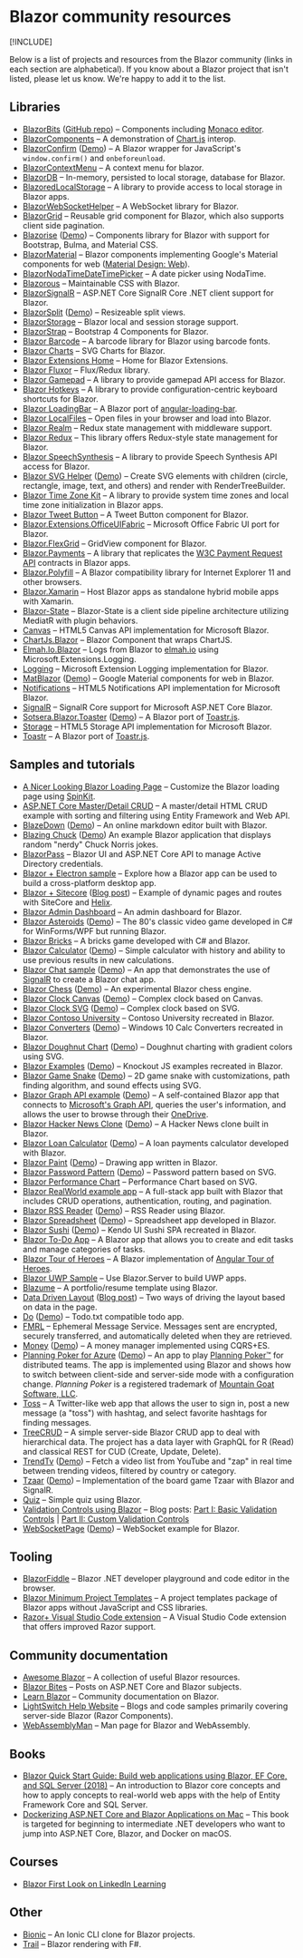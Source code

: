 # Blazor community resources

[!INCLUDE[](~/includes/razor-components-preview-notice.md)]

Below is a list of projects and resources from the Blazor community (links in each section are alphabetical). If you know about a Blazor project that isn't listed, please let us know. We're happy to add it to the list.

## Libraries

* [BlazorBits](http://blazorbits.net) ([GitHub repo](https://github.com/blazorbits)) &ndash; Components including [Monaco editor](https://github.com/Microsoft/monaco-editor).
* [BlazorComponents](https://github.com/muqeet-khan/BlazorComponents) &ndash; A demonstration of [Chart.js](https://github.com/chartjs/Chart.js) interop.
* [BlazorConfirm](https://github.com/ctrl-alt-d/BlazorConfirm) ([Demo](https://ctrl-alt-d.github.io/BlazorConfirm/)) &ndash; A Blazor wrapper for JavaScript's `window.confirm()` and `onbeforeunload`.
* [BlazorContextMenu](https://github.com/stavroskasidis/BlazorContextMenu) &ndash; A context menu for blazor.
* [BlazorDB](https://github.com/chanan/BlazorDB) &ndash; In-memory, persisted to local storage, database for Blazor.
* [BlazoredLocalStorage](https://github.com/chrissainty/BlazoredLocalStorage) &ndash; A library to provide access to local storage in Blazor apps.
* [BlazorWebSocketHelper](https://github.com/Lupusa87/BlazorWebSocketHelper) &ndash; A WebSocket library for Blazor.
* [BlazorGrid](https://github.com/AnkitSharma-007/BlazorGrid) &ndash; Reusable grid component for Blazor, which also supports client side pagination.
* [Blazorise](https://github.com/stsrki/Blazorise) ([Demo](https://bootstrapdemo.blazorise.com/)) &ndash; Components library for Blazor with support for Bootstrap, Bulma, and Material CSS.
* [BlazorMaterial](https://github.com/BlazorExtensions/BlazorMaterial) &ndash; Blazor components implementing Google's Material components for web ([Material Design: Web](https://material.io/components/web)).
* [BlazorNodaTimeDateTimePicker](https://github.com/nheath99/BlazorNodaTimeDateTimePicker) &ndash; A date picker using NodaTime.
* [Blazorous](https://github.com/chanan/Blazorous) &ndash; Maintainable CSS with Blazor.
* [BlazorSignalR](https://github.com/csnewman/BlazorSignalR) &ndash; ASP.NET Core SignalR Core .NET client support for Blazor.
* [BlazorSplit](https://github.com/BlazorComponents/BlazorSplit) ([Demo](https://blazorcomponents.github.io/BlazorSplit/)) &ndash; Resizeable split views.
* [BlazorStorage](https://github.com/cloudcrate/BlazorStorage) &ndash; Blazor local and session storage support.
* [BlazorStrap](https://github.com/chanan/BlazorStrap) &ndash; Bootstrap 4 Components for Blazor.
* [Blazor Barcode](https://barcoderesource.com/blazorbarcode.shtml) &ndash; A barcode library for Blazor using barcode fonts.
* [Blazor Charts](https://github.com/Misfits-Rebels-Outcasts/Blazor-Charts) &ndash; SVG Charts for Blazor.
* [Blazor Extensions Home](https://github.com/BlazorExtensions/Home) &ndash; Home for Blazor Extensions.
* [Blazor Fluxor](https://mrpmorris.github.io/blazor-fluxor/) &ndash; Flux/Redux library.
* [Blazor Gamepad](https://github.com/jsakamoto/Toolbelt.Blazor.Gamepad) &ndash; A library to provide gamepad API access for Blazor.
* [Blazor Hotkeys](https://github.com/jsakamoto/Toolbelt.Blazor.Hotkeys) &ndash; A library to provide configuration-centric keyboard shortcuts for Blazor.
* [Blazor LoadingBar](https://github.com/jsakamoto/Toolbelt.Blazor.LoadingBar) &ndash; A Blazor port of [angular-loading-bar](https://github.com/chieffancypants/angular-loading-bar).
* [Blazor LocalFiles](https://github.com/jburman/W8lessLabs.Blazor.LocalFiles) &ndash; Open files in your browser and load into Blazor.
* [Blazor Realm](https://dworthen.github.io/BlazorRealm/docs/quickstart.html) &ndash; Redux state management with middleware support.
* [Blazor Redux](https://github.com/torhovland/blazor-redux) &ndash; This library offers Redux-style state management for Blazor.
* [Blazor SpeechSynthesis](https://github.com/jsakamoto/Toolbelt.Blazor.SpeechSynthesis) &ndash; A library to provide Speech Synthesis API access for Blazor.
* [Blazor SVG Helper](https://github.com/Lupusa87/BlazorSvgHelper) ([Demo](https://lupblazordemos.z13.web.core.windows.net)) &ndash; Create SVG elements with children (circle, rectangle, image, text, and others) and render with RenderTreeBuilder.
* [Blazor Time Zone Kit](https://github.com/jsakamoto/Toolbelt.Blazor.TimeZoneKit) &ndash; A library to provide system time zones and local time zone initialization in Blazor apps.
* [Blazor Tweet Button](https://github.com/jsakamoto/Toolbelt.Blazor.TwitterShareButton) &ndash; A Tweet Button component for Blazor.
* [Blazor.Extensions.OfficeUIFabric](https://github.com/BlazorExtensions/Blazor.Extensions.OfficeUIFabric) &ndash; Microsoft Office Fabric UI port for Blazor.
* [Blazor.FlexGrid](https://github.com/Mewriick/Blazor.FlexGrid) &ndash; GridView component for Blazor.
* [Blazor.Payments](https://github.com/philipblaquiere/Blazor.Payments) &ndash; A library that replicates the [W3C Payment Request API](https://w3c.github.io/payment-request/) contracts in Blazor apps.
* [Blazor.Polyfill](https://github.com/Daddoon/Blazor.Polyfill) &ndash; A Blazor compatibility library for Internet Explorer 11 and other browsers.
* [Blazor.Xamarin](https://github.com/Daddoon/Blazor.Xamarin) &ndash; Host Blazor apps as standalone hybrid mobile apps with Xamarin.
* [Blazor-State](https://timewarpengineering.github.io/blazor-state/) &ndash; Blazor-State is a client side pipeline architecture utilizing MediatR with plugin behaviors.
* [Canvas](https://github.com/BlazorExtensions/Canvas) &ndash; HTML5 Canvas API implementation for Microsoft Blazor.
* [ChartJs.Blazor](https://github.com/mariusmuntean/ChartJs.Blazor) &ndash; Blazor Component that wraps ChartJS.
* [Elmah.Io.Blazor](https://github.com/elmahio/Elmah.Io.Blazor) &ndash; Logs from Blazor to [elmah.io](https://elmah.io/) using Microsoft.Extensions.Logging.
* [Logging](https://github.com/BlazorExtensions/Logging) &ndash; Microsoft Extension Logging implementation for Blazor.
* [MatBlazor](https://github.com/BlazorComponents/MatBlazor) ([Demo](https://blazorcomponents.github.io/MatBlazor/)) &ndash; Google Material components for web in Blazor.
* [Notifications](https://github.com/BlazorExtensions/Notifications) &ndash; HTML5 Notifications API implementation for Microsoft Blazor.
* [SignalR](https://github.com/BlazorExtensions/SignalR) &ndash; SignalR Core support for Microsoft ASP.NET Core Blazor.
* [Sotsera.Blazor.Toaster](https://github.com/sotsera/sotsera.blazor.toaster) ([Demo](https://sotsera.github.io/sotsera.blazor.toaster/)) &ndash; A Blazor port of [Toastr.js](https://github.com/CodeSeven/toastr/).
* [Storage](https://github.com/BlazorExtensions/Storage) &ndash; HTML5 Storage API implementation for Microsoft Blazor.
* [Toastr](https://github.com/BlazorExtensions/Toastr) &ndash; A Blazor port of [Toastr.js](https://github.com/CodeSeven/toastr/).

## Samples and tutorials

* [A Nicer Looking Blazor Loading Page](http://lightswitchhelpwebsite.com/Blog/tabid/61/EntryId/4315/A-Nicer-Looking-Blazor-Loading-Page.aspx) &ndash; Customize the Blazor loading page using [SpinKit](https://github.com/tobiasahlin/SpinKit).
* [ASP.NET Core Master/Detail CRUD](https://code.msdn.microsoft.com/vstudio/ASPNET-Core-Blazor-122b108a) &ndash; A master/detail HTML CRUD example with sorting and filtering using Entity Framework and Web API.
* [BlazeDown](https://github.com/EdCharbeneau/BlazeDown) ([Demo](http://edcharbeneau.com/BlazeDown/)) &ndash; An online markdown editor built with Blazor.
* [Blazing Chuck](https://davidpine.net/blog/blazing-chuck/) ([Demo](https://bit.ly/BlazingChuck)) An example Blazor application that displays random "nerdy" Chuck Norris jokes.
* [BlazorPass](https://github.com/ebekker/BlazorPass) &ndash; Blazor UI and ASP.NET Core API to manage Active Directory credentials.
* [Blazor + Electron sample](https://github.com/SteveSandersonMS/BlazorElectronExperiment.Sample) &ndash; Explore how a Blazor app can be used to build a cross-platform desktop app.
* [Blazor + Sitecore](https://github.com/GoranHalvarsson/SitecoreBlazor) ([Blog post](https://visionsincode.wordpress.com/2018/06/30/time-travel-into-the-future-blazor-sitecore-helix/)) &ndash; Example of dynamic pages and routes with SiteCore and [Helix](https://helix.sitecore.net/).
* [Blazor Admin Dashboard](https://github.com/Misfits-Rebels-Outcasts/Blazor-Dashboard) &ndash; An admin dashboard for Blazor.
* [Blazor Asteroids](https://github.com/aesalazar/AsteroidsWasm) ([Demo](https://aesalazar.github.io/AsteroidsWasm/)) &ndash; The 80's classic video game developed in C# for WinForms/WPF but running Blazor.
* [Blazor Bricks](https://www.codeproject.com/Articles/1241210/WebAssembly-with-Blazor) &ndash; A bricks game developed with C# and Blazor.
* [Blazor Calculator](https://github.com/Lupusa87/BlazorCalculator) ([Demo](https://lupblazordemos.z13.web.core.windows.net/CalculatorPage)) &ndash; Simple calculator with history and ability to use previous results in new calculations.
* [Blazor Chat sample](https://github.com/conficient/BlazorChatSample) ([Demo](https://blazorchatsample.azurewebsites.net/)) &ndash; An app that demonstrates the use of [SignalR](https://docs.microsoft.com/aspnet/core/signalr/) to create a Blazor chat app.
* [Blazor Chess](https://github.com/Lupusa87/BlazorChess) ([Demo](https://lupblazordemos.z13.web.core.windows.net/ChessPage)) &ndash; An experimental Blazor chess engine.
* [Blazor Clock Canvas](https://github.com/Lupusa87/BlazorClockCanvas) ([Demo](https://lupblazordemos.z13.web.core.windows.net/ClockCanvas)) &ndash; Complex clock based on Canvas.
* [Blazor Clock SVG](https://github.com/Lupusa87/BlazorClockSVG) ([Demo](https://lupblazordemos.z13.web.core.windows.net/)) &ndash; Complex clock based on SVG.
* [Blazor Contoso University](https://github.com/lohithgn/blazor-contoso-university) &ndash; Contoso University recreated in Blazor.
* [Blazor Converters](https://github.com/lohithgn/blazor-converters) ([Demo](http://blazorconverters.surge.sh)) &ndash; Windows 10 Calc Converters recreated in Blazor.
* [Blazor Doughnut Chart](https://github.com/Lupusa87/BlazorDoughnutChartComponent) ([Demo](https://lupblazordemos.z13.web.core.windows.net/DoughnutChartpage)) &ndash; Doughnut charting with gradient colors using SVG.
* [Blazor Examples](https://github.com/lohithgn/blazor-examples) ([Demo](http://blazorexamples.surge.sh/)) &ndash; Knockout JS examples recreated in Blazor.
* [Blazor Game Snake](https://github.com/Lupusa87/BlazorGameSnake) ([Demo](https://lupblazordemos.z13.web.core.windows.net/GameSnakePage)) &ndash; 2D game snake with customizations, path finding algorithm, and sound effects using SVG.
* [Blazor Graph API example](https://github.com/jburman/BlazorGraphExample) ([Demo](https://blazorgraph.z20.web.core.windows.net/)) &ndash; A self-contained Blazor app that connects to [Microsoft's Graph API](https://docs.microsoft.com/azure/active-directory/develop/active-directory-graph-api), queries the user's information, and allows the user to browse through their [OneDrive](https://onedrive.live.com/about/).
* [Blazor Hacker News Clone](https://github.com/lohithgn/blazor-hackernews-clone) ([Demo](http://blazorhackernews.surge.sh/)) &ndash; A Hacker News clone built in Blazor.
* [Blazor Loan Calculator](https://github.com/Lupusa87/BlazorLoanCalculator) ([Demo](https://lupblazordemos.z13.web.core.windows.net/LoanCalculatorPage)) &ndash; A loan payments calculator developed with Blazor.
* [Blazor Paint](https://github.com/Lupusa87/BlazorPaint) ([Demo](https://lupblazordemos.z13.web.core.windows.net/PaintPage)) &ndash; Drawing app written in Blazor.
* [Blazor Password Pattern](https://github.com/Lupusa87/BlazorPasswordPattern) ([Demo](https://lupblazordemos.z13.web.core.windows.net/PasswordPatternPage)) &ndash; Password pattern based on SVG.
* [Blazor Performance Chart](https://lupblazordemos.z13.web.core.windows.net/PerformanceChartPage) &ndash; Performance Chart based on SVG.
* [Blazor RealWorld example app](https://github.com/torhovland/blazor-realworld-example-app) &ndash; A full-stack app built with Blazor that includes CRUD operations, authentication, routing, and pagination.
* [Blazor RSS Reader](https://github.com/lohithgn/blazor-rss-reader) ([Demo](https://blazorrssreader.surge.sh/)) &ndash; RSS Reader using Blazor.
* [Blazor Spreadsheet](https://github.com/Lupusa87/BlazorSpreadsheet) ([Demo](https://lupblazordemos.z13.web.core.windows.net/SpreadsheetPage)) &ndash; Spreadsheet app developed in Blazor.
* [Blazor Sushi](https://github.com/lohithgn/blazor-sushi) ([Demo](https://blazorsushi.surge.sh/)) &ndash; Kendo UI Sushi SPA recreated in Blazor.
* [Blazor To-Do App](https://github.com/BorowskiKamil/blazor-tasks) &ndash; A Blazor app that allows you to create and edit tasks and manage categories of tasks.
* [Blazor Tour of Heroes](https://github.com/lohithgn/blazor-tour-of-heroes) &ndash; A Blazor implementation of [Angular Tour of Heroes](https://angular.io/tutorial).
* [Blazor UWP Sample](https://github.com/pushqrdx/Blazor.Universal) &ndash; Use Blazor.Server to build UWP apps.
* [Blazume](https://github.com/Amine-Smahi/Blazume) &ndash; A portfolio/resume template using Blazor.
* [Data Driven Layout](https://github.com/hutchcodes/Blazor.DataDrivenLayout) ([Blog post](https://hutchcodes.net/2018/09/data-driven-layout-in-razor-components/)) &ndash; Two ways of driving the layout based on data in the page.
* [Do](https://github.com/jamie-lord/do) ([Demo](https://do.lord.technology)) &ndash; Todo.txt compatible todo app.
* [FMRL](https://github.com/ebekker/FMRL) &ndash; Ephemeral Message Service. Messages sent are encrypted, securely transferred, and automatically deleted when they are retrieved.
* [Money](https://github.com/maraf/Money) ([Demo](https://money.neptuo.com)) &ndash; A money manager implemented using CQRS+ES.
* [Planning Poker for Azure](https://github.com/duracellko/planningpoker4azure) ([Demo](http://planningpoker.duracellko.net)) &ndash; An app to play [Planning Poker&trade;](https://www.planningpoker.com) for distributed teams. The app is implemented using Blazor and shows how to switch between client-side and server-side mode with a configuration change. *Planning Poker* is a registered trademark of [Mountain Goat Software, LLC](https://www.mountaingoatsoftware.com/).
* [Toss](https://github.com/RemiBou/Toss.Blazor) &ndash; A Twitter-like web app that allows the user to sign in, post a new message (a "toss") with hashtag, and select favorite hashtags for finding messages.
* [TreeCRUD](https://github.com/ctrl-alt-d/TreeCrud) &ndash; A simple server-side Blazor CRUD app to deal with hierarchical data. The project has a data layer with GraphQL for R (Read) and classical REST for CUD (Create, Update, Delete).
* [TrendTv](https://github.com/MattMarked/TrendTv) ([Demo](http://zaptube2.azurewebsites.net/)) &ndash; Fetch a video list from YouTube and "zap" in real time between trending videos, filtered by country or category.
* [Tzaar](https://github.com/paularundel/tzaar) ([Demo](https://tzaar.azurewebsites.net/)) &ndash; Implementation of the board game Tzaar with Blazor and SignalR. 
* [Quiz](https://github.com/Amine-Smahi/BlazorQuiz) &ndash; Simple quiz using Blazor.
* [Validation Controls using Blazor](https://github.com/hishamco/BlazorValidationControls) &ndash; Blog posts: [Part I: Basic Validation Controls](http://www.hishambinateya.com/part1-validation-controls-using-blazor-basic-validation-controls) | [Part II: Custom Validation Controls](http://www.hishambinateya.com/part2-validation-controls-using-blazor-custom-validation-controls)
* [WebSocketPage](https://github.com/Lupusa87/BlazorWebSocketHelper) ([Demo](https://lupblazordemos.z13.web.core.windows.net/WebSocketPage)) &ndash; WebSocket example for Blazor.

## Tooling

* [BlazorFiddle](https://blazorfiddle.com) &ndash; Blazor .NET developer playground and code editor in the browser.
* [Blazor Minimum Project Templates](https://github.com/jsakamoto/BlazorMinimumTemplates) &ndash; A project templates package of Blazor apps without JavaScript and CSS libraries.
* [Razor+ Visual Studio Code extension](https://marketplace.visualstudio.com/items?itemName=austincummings.razor-plus) &ndash; A Visual Studio Code extension that offers improved Razor support.

## Community documentation

* [Awesome Blazor](https://github.com/AdrienTorris/awesome-blazor) &ndash; A collection of useful Blazor resources.
* [Blazor Bites](https://codedaze.io/tag/blazor-bites/) &ndash; Posts on ASP.NET Core and Blazor subjects.
* [Learn Blazor](https://learn-blazor.com/) &ndash; Community documentation on Blazor.
* [LightSwitch Help Website](https://lightswitchhelpwebsite.com/Blog/tabid/61/tagid/66/Blazor.aspx) &ndash; Blogs and code samples primarily covering server-side Blazor (Razor Components).
* [WebAssemblyMan](https://www.webassemblyman.com/) &ndash; Man page for Blazor and WebAssembly.

## Books

* [Blazor Quick Start Guide: Build web applications using Blazor, EF Core, and SQL Server (2018)](https://amzn.to/2OToEji) &ndash; An introduction to Blazor core concepts and how to apply concepts to real-world web apps with the help of Entity Framework Core and SQL Server.
* [Dockerizing ASP.NET Core and Blazor Applications on Mac](https://www.c-sharpcorner.com/ebooks/dockerizing-asp-net-core-and-blazor-applications-on-mac) &ndash; This book is targeted for beginning to intermediate .NET developers who want to jump into ASP.NET Core, Blazor, and Docker on macOS.

## Courses

* [Blazor First Look on LinkedIn Learning](https://www.linkedin.com/learning/blazor-first-look)

## Other

* [Bionic](https://bionicframework.github.io/Documentation) &ndash; An Ionic CLI clone for Blazor projects.
* [Trail](https://github.com/panesofglass/trail) &ndash; Blazor rendering with F#.
